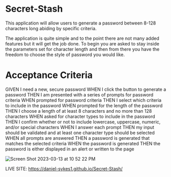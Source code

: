 # Secret-Stash
This application will allow users to generate a password between 8-128 characters long abiding by specific criteria. 

The application is quite simple and to the point there are not many added features but it will get the job done.
To begin you are asked to stay inside the parameters set for character length and then from there you have the freedom to choose the style of password you would like.


# Acceptance Criteria

GIVEN I need a new, secure password
WHEN I click the button to generate a password
THEN I am presented with a series of prompts for password criteria
WHEN prompted for password criteria
THEN I select which criteria to include in the password
WHEN prompted for the length of the password
THEN I choose a length of at least 8 characters and no more than 128 characters
WHEN asked for character types to include in the password
THEN I confirm whether or not to include lowercase, uppercase, numeric, and/or special characters
WHEN I answer each prompt
THEN my input should be validated and at least one character type should be selected
WHEN all prompts are answered
THEN a password is generated that matches the selected criteria
WHEN the password is generated
THEN the password is either displayed in an alert or written to the page

![Screen Shot 2023-03-13 at 10 52 22 PM](https://user-images.githubusercontent.com/124204327/224883789-2f1f3170-19bf-4314-a160-52670130cf69.png)

LIVE SITE:
https://daniel-sykes1.github.io/Secret-Stash/